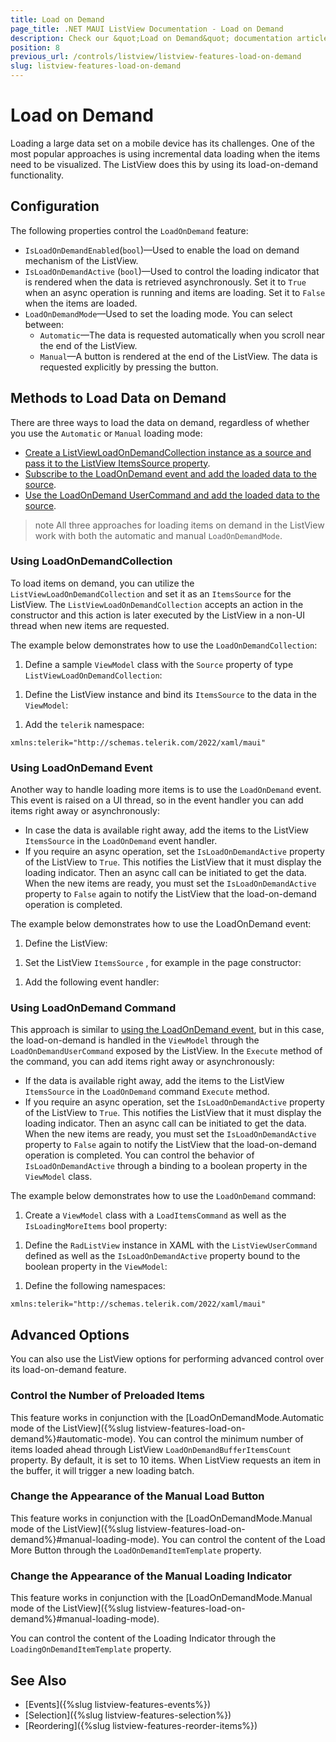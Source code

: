 ```yaml
---
title: Load on Demand
page_title: .NET MAUI ListView Documentation - Load on Demand
description: Check our &quot;Load on Demand&quot; documentation article for Telerik ListView for .NET MAUI.
position: 8
previous_url: /controls/listview/listview-features-load-on-demand
slug: listview-features-load-on-demand
---
```


# Load on Demand

Loading a large data set on a mobile device has its challenges. One of the most popular approaches is using incremental data loading when the items need to be visualized. The ListView does this by using its load-on-demand functionality.

## Configuration

The following properties control the `LoadOnDemand` feature:

* `IsLoadOnDemandEnabled`(`bool`)&mdash;Used to enable the load on demand mechanism of the ListView.
* `IsLoadOnDemandActive` (`bool`)&mdash;Used to control the loading indicator that is rendered when the data is retrieved asynchronously. Set it to `True` when an async operation is running and items are loading. Set it to `False` when the items are loaded.
* `LoadOnDemandMode`&mdash;Used to set the loading mode. You can select between:
  * `Automatic`&mdash;The data is requested automatically when you scroll near the end of the ListView.
  * `Manual`&mdash;A button is rendered at the end of the ListView. The data is requested explicitly by pressing the button.

## Methods to Load Data on Demand

There are three ways to load the data on demand, regardless of whether you use the `Automatic` or `Manual` loading mode:

* [Create a ListViewLoadOnDemandCollection instance as a source and pass it to the ListView ItemsSource property](#using-loadondemandcollection).
* [Subscribe to the LoadOnDemand event and add the loaded data to the source](#using-loadondemand-event).
* [Use the LoadOnDemand UserCommand and add the loaded data to the source](#using-loadondemand-command).

>note All three approaches for loading items on demand in the ListView work with both the automatic and manual `LoadOnDemandMode`.

### Using LoadOnDemandCollection

To load items on demand, you can utilize the `ListViewLoadOnDemandCollection` and set it as an `ItemsSource` for the ListView. The `ListViewLoadOnDemandCollection` accepts an action in the constructor and this action is later executed by the ListView in a non-UI thread when new items are requested.

The example below demonstrates how to use the `LoadOnDemandCollection`:

1. Define a sample `ViewModel` class with the `Source` property of type `ListViewLoadOnDemandCollection`:

 <snippet id='listview-loadondemand-loadondemandcollection-viewmodel'/>

1. Define the ListView instance and bind its `ItemsSource` to the data in the `ViewModel`:

 <snippet id='listview-loadondemand-loadondemandcollection-declaration'/>

1. Add the `telerik` namespace:

 ```XAML
xmlns:telerik="http://schemas.telerik.com/2022/xaml/maui"
 ```

### Using LoadOnDemand Event

Another way to handle loading more items is to use the `LoadOnDemand` event. This event is raised on a UI thread, so in the event handler you can add items right away or asynchronously:

* In case the data is available right away, add the items to the ListView `ItemsSource` in the `LoadOnDemand` event handler.
* If you require an async operation, set the `IsLoadOnDemandActive` property of the ListView to `True`. This notifies the ListView that it must display the loading indicator. Then an async call can be initiated to get the data. When the new items are ready, you must set the `IsLoadOnDemandActive` property to `False` again to notify the ListView that the load-on-demand operation is completed.

The example below demonstrates how to use the LoadOnDemand event:

1. Define the ListView:

 <snippet id='listview-loadondemand-loadondemandeventauto-declaration' />

1. Set the ListView `ItemsSource` , for example in the page constructor:

 <snippet id='listview-loadondemand-loadondemandeventauto-bind'/>

1. Add the following event handler:

 <snippet id='listview-loadondemand-loadondemandeventauto-event'/>

### Using LoadOnDemand Command

This approach is similar to [using the LoadOnDemand event](#using-loadondemand-event), but in this case, the load-on-demand is handled in the `ViewModel` through the `LoadOnDemandUserCommand` exposed by the ListView. In the `Execute` method of the command, you can add items right away or asynchronously:

* If the data is available right away, add the items to the ListView `ItemsSource` in the `LoadOnDemand` command `Execute` method.
* If you require an async operation, set the `IsLoadOnDemandActive` property of the ListView to `True`. This notifies the ListView that it must display the loading indicator. Then an async call can be initiated to get the data. When the new items are ready, you must set the `IsLoadOnDemandActive` property to `False` again to notify the ListView that the load-on-demand operation is completed. You can control the behavior of `IsLoadOnDemandActive` through a binding to a boolean property in the `ViewModel` class.

The example below demonstrates how to use the `LoadOnDemand` command:

1. Create a `ViewModel` class with a `LoadItemsCommand` as well as the `IsLoadingMoreItems` bool property:

 <snippet id='listview-loadondemand-loadondemandcommand-viewmodel'/>

1. Define the `RadListView` instance in XAML with the `ListViewUserCommand` defined as well as the `IsLoadOnDemandActive` property bound to the boolean property in the `ViewModel`:

 <snippet id='listview-loadondemand-loadondemandcommand-declaration'/>

1. Define the following namespaces:

 ```XAML
xmlns:telerik="http://schemas.telerik.com/2022/xaml/maui"
 ```

## Advanced Options

You can also use the ListView options for performing advanced control over its load-on-demand feature.  

### Control the Number of Preloaded Items

This feature works in conjunction with the [LoadOnDemandMode.Automatic mode of the ListView]({%slug listview-features-load-on-demand%}#automatic-mode). You can control the minimum number of items loaded ahead through ListView `LoadOnDemandBufferItemsCount` property. By default, it is set to 10 items. When ListView requests an item in the buffer, it will trigger a new loading batch.

### Change the Appearance of the Manual Load Button

This feature works in conjunction with the [LoadOnDemandMode.Manual mode of the ListView]({%slug listview-features-load-on-demand%}#manual-loading-mode). You can control the content of the Load More Button through the `LoadOnDemandItemTemplate` property.

<snippet id='listview-loadondemand-loadondemandcustomizations-lodbutton' />

### Change the Appearance of the Manual Loading Indicator

This feature works in conjunction with the [LoadOnDemandMode.Manual mode of the ListView]({%slug listview-features-load-on-demand%}#manual-loading-mode).

You can control the content of the Loading Indicator through the `LoadingOnDemandItemTemplate` property.

<snippet id='listview-loadondemand-loadondemandcustomizations-loadingindicator'/>

## See Also

- [Events]({%slug listview-features-events%})
- [Selection]({%slug listview-features-selection%})
- [Reordering]({%slug listview-features-reorder-items%})
